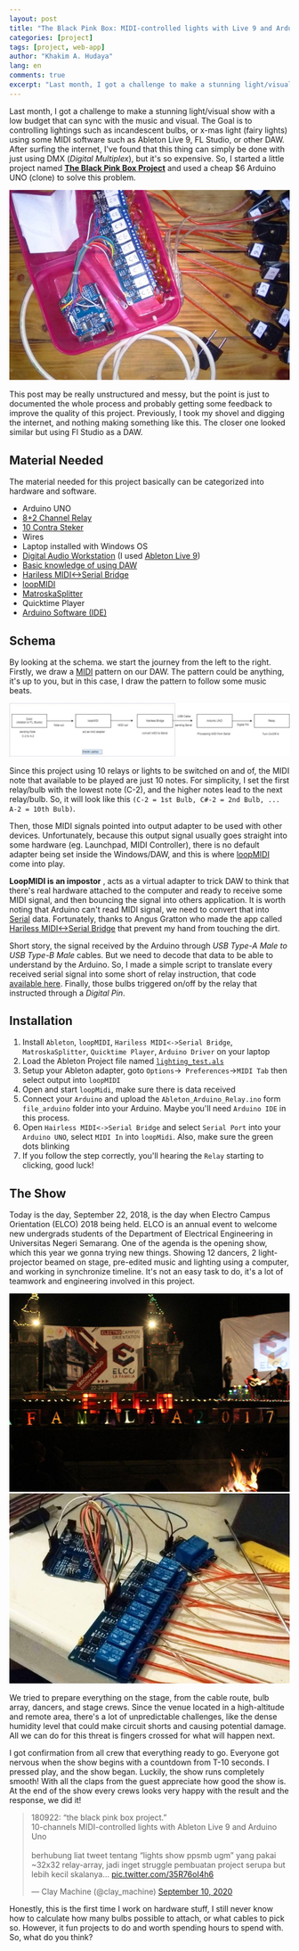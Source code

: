 ```yaml
---
layout: post
title: "The Black Pink Box: MIDI-controlled lights with Live 9 and Arduino"
categories: [project]
tags: [project, web-app]
author: "Khakim A. Hudaya"
lang: en
comments: true
excerpt: "Last month, I got a challenge to make a stunning light/visual show with a low budget that can sync with the music and visual. The Goal is to controlling lightings such as incandescent bulbs, or x-mas light (fairy lights) using some MIDI software such as Ableton Live 9, FL Studio, or other DAW. After surfing the internet, I've found that this thing can simply be done with just using DMX (Digital Multiplex), but it's so expensive. So, I started a little project named The Black Pink Box Project and used a cheap $6 Arduino UNO (clone) to solve this problem."
---
```


Last month, I got a challenge to make a stunning light/visual show with a low budget that can sync with the music and visual. The Goal is to controlling lightings such as incandescent bulbs, or x-mas light (fairy lights) using some MIDI software such as Ableton Live 9, FL Studio, or other DAW. After surfing the internet, I've found that this thing can simply be done with just using DMX (*Digital Multiplex*), but it's so expensive. So, I started a little project named [**The Black Pink Box Project**](https://github.com/elybin/Black-Pink-Box) and used a cheap $6 Arduino UNO (clone) to solve this problem. 

<img src="/assets/img/blog/theblackpinkbox_003.jpg" title="The Black Pink Box Project — 10-channels MIDI-controlled lights with Ableton Live 9 and Arduino Uno">

This post may be really unstructured and messy, but the point is just to documented the whole process and probably getting some feedback to improve the quality of this project. Previously, I took my shovel and digging the internet, and nothing making something like this. The closer one looked similar but using Fl Studio as a DAW. 

## Material Needed
The material needed for this project basically can be categorized into hardware and software. 
- Arduino UNO
- [8+2 Channel Relay](https://bl.app.link/T9K1deSIsQ)
- [10 Contra Steker](https://kabelnym.com/shop/brand-series/broco-series/kontra-steker-hitam-broco-334n/)
- Wires
- Laptop installed with Windows OS
- [Digital Audio Workstation](https://en.wikipedia.org/wiki/Digital_audio_workstation) (I used [Ableton Live 9](https://www.ableton.com/en/trial/))
- [Basic knowledge of using DAW](https://www.youtube.com/watch?v=1QPQoZGAA88)
- [Hariless MIDI<->Serial Bridge](http://projectgus.github.com/hairless-midiserial)
- [loopMIDI](https://www.tobias-erichsen.de/software/loopmidi.html)
- [MatroskaSplitter](http://www.free-codecs.com/download/matroska_splitter.htm)
- Quicktime Player
- [Arduino Software (IDE)](https://www.arduino.cc/en/Main/Software)

## Schema
By looking at the schema. we start the journey from the left to the right. Firstly, we draw a [MIDI](https://en.wikipedia.org/wiki/MIDI) pattern on our DAW. The pattern could be anything, it's up to you, but in this case, I draw the pattern to follow some music beats.


<img src="/assets/img/blog/theblackpinkbox_004_2.jpg" title="In the nutshell schema of The Black Pink Box">


Since this project using 10 relays or lights to be switched on and of, the MIDI note that available to be played are just 10 notes. For simplicity, I set the first relay/bulb with the lowest note (C-2), and the higher notes lead to the next relay/bulb. So, it will look like this `(C-2 = 1st Bulb, C#-2 = 2nd Bulb, ... A-2 = 10th Bulb)`.

Then, those MIDI signals pointed into output adapter to be used with other devices. Unfortunately, because this output signal usually goes straight into some hardware (eg. Launchpad, MIDI Controller), there is no default adapter being set inside the Windows/DAW, and this is where [loopMIDI](https://www.tobias-erichsen.de/software/loopmidi.html)  come into play.

**LoopMIDI is an impostor** , acts as a virtual adapter to trick DAW to think that there's real hardware attached to the computer and ready to receive some MIDI signal, and then bouncing the signal into others application. It is worth noting that Arduino can't read MIDI signal,  we need to convert that into [Serial](https://en.wikipedia.org/wiki/Serial_communication) data. Fortunately, thanks to Angus Gratton who made the app called [Hariless MIDI<->Serial Bridge](http://projectgus.github.com/hairless-midiserial) that prevent my hand from touching the dirt. 

Short story, the signal received by the Arduino through *USB Type-A Male to USB Type-B Male* cables. But we need to decode that data to be able to understand by the Arduino. So, I made a simple script to translate every received serial signal into some short of relay instruction, that code [available here](https://github.com/elybin/Black-Pink-Box/blob/master/file_arduino/Ableton_Arduino_Relay.ino). Finally, those bulbs triggered on/off by the relay that instructed through a *Digital Pin*.
  
## Installation
1. Install `Ableton`, `loopMIDI`, `Hariless MIDI<->Serial Bridge`, `MatroskaSplitter`,  `Quicktime Player`, `Arduino Driver` on your laptop
2. Load the Ableton Project file named [`lighting_test.als`](https://github.com/elybin/Black-Pink-Box) 
3. Setup your Ableton adapter, goto `Options`->` Preferences`->`MIDI Tab` then select output into `loopMIDI`
4. Open and start `loopMidi`, make sure there is data received
5. Connect your `Arduino` and upload the `Ableton_Arduino_Relay.ino` form `file_arduino` folder into your Arduino. Maybe you'll need `Arduino IDE` in this process.
6. Open `Hairless MIDI<->Serial Bridge` and select `Serial Port` into your `Arduino UNO`, select `MIDI In` into `loopMidi`. Also, make sure the green dots blinking
7. If you follow the step correctly, you'll hearing the `Relay` starting to clicking, good luck!

## The Show 
Today is the day, September 22, 2018, is the day when Electro Campus Orientation (ELCO) 2018 being held. ELCO is an annual event to welcome new undergrads students of the Department of Electrical Engineering in Universitas Negeri Semarang. One of the agenda is the opening show, which this year we gonna trying new things. Showing 12 dancers, 2 light-projector beamed on stage, pre-edited music and lighting using a computer, and working in synchronize timeline. It's not an easy task to do, it's a lot of teamwork and engineering involved in this project.

<img src="/assets/img/blog/theblackpinkbox_001.jpeg" title="ELCO held in Gedong Songo, Semarang — I still looking for image from 2018 this one is 2017">

<img src="/assets/img/blog/theblackpinkbox_002_2.jpg" title="Closer look of the circuit, look at those cables how cool it is!">

We tried to prepare everything on the stage,  from the cable route, bulb array, dancers, and stage crews. Since the venue located in a high-altitude and remote area, there's a lot of unpredictable challenges, like the dense humidity level that could make circuit shorts and causing potential damage.  All we can do for this threat is fingers crossed for what will happen next. 

I got confirmation from all crew that everything ready to go.  Everyone got nervous when the show begins with a countdown from T-10 seconds. I pressed play, and the show began. Luckily, the show runs completely smooth! With all the claps from the guest appreciate how good the show is. At the end of the show every crews looks very happy with the result and the response, we did it! 

<div class="tweet-container">
<blockquote class="twitter-tweet"><p lang="in" dir="ltr">180922: “the black pink box project.” <br>10-channels MIDI-controlled lights with Ableton Live 9 and Arduino Uno<br><br>berhubung liat tweet tentang “lights show ppsmb ugm” yang pakai ~32x32 relay-array, jadi inget struggle pembuatan project serupa but lebih kecil skalanya... <a href="https://t.co/35R76oI4h6">pic.twitter.com/35R76oI4h6</a></p>&mdash; Clay Machine (@clay_machine) <a href="https://twitter.com/clay_machine/status/1303938295122989058?ref_src=twsrc%5Etfw">September 10, 2020</a></blockquote> <script async src="https://platform.twitter.com/widgets.js" charset="utf-8"></script>
</div>

Honestly, this is the first time I work on hardware stuff, I still never know how to calculate how many bulbs possible to attach, or what cables to pick so. However, it fun projects to do and worth spending hours to spend with. So, what do you think?


